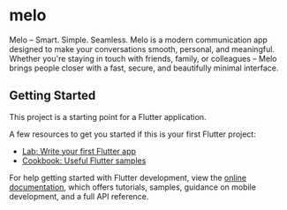 # melo

Melo – Smart. Simple. Seamless. Melo is a modern communication app designed to make your conversations smooth, personal, and meaningful. Whether you're staying in touch with friends, family, or colleagues – Melo brings people closer with a fast, secure, and beautifully minimal interface.

## Getting Started

This project is a starting point for a Flutter application.

A few resources to get you started if this is your first Flutter project:

- [Lab: Write your first Flutter app](https://docs.flutter.dev/get-started/codelab)
- [Cookbook: Useful Flutter samples](https://docs.flutter.dev/cookbook)

For help getting started with Flutter development, view the
[online documentation](https://docs.flutter.dev/), which offers tutorials,
samples, guidance on mobile development, and a full API reference.
